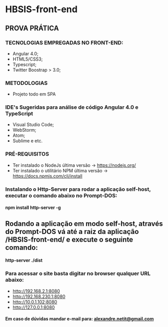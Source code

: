 # HBSIS-front-end

## PROVA PRÁTICA 

### TECNOLOGIAS EMPREGADAS NO FRONT-END:
- Angular 4.0;
- HTML5/CSS3;
- Typescript;
- Twitter Boostrap > 3.0;

### METODOLOGIAS
- Projeto todo em SPA

### IDE's Sugeridas para análise de código Angular 4.0 e TypeScript
- Visual Studio Code;
- WebStorm;
- Atom;
- Sublime e etc.

### PRÉ-REQUISITOS
- Ter instalado o NodeJs última versão -> https://nodejs.org/
- Ter instalado o utilitário NPM última versão -> https://docs.npmjs.com/cli/install

### Instalando o Http-Server para rodar a aplicação self-host, executar o comando abaixo no Prompt-DOS:

#### npm install http-server -g

## Rodando a aplicação em modo self-host, através do Prompt-DOS vá até a raiz da aplicação /HBSIS-front-end/ e execute o seguinte comando:

#### http-server ./dist

### Para acessar o site basta digitar no browser qualquer URL abaixo: 

- http://192.168.2.1:8080
- http://192.168.230.1:8080
- http://10.0.1.102:8080
- http://127.0.0.1:8080

#### Em caso de dúvidas mandar e-mail para: alexandre.netit@gmail.com
